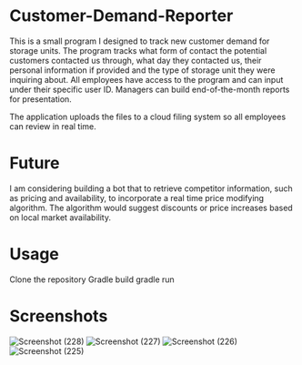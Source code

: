 # Customer-Demand-Reporter

This is a small program I designed to track new customer demand for storage units. The program tracks what form of contact the potential customers contacted us through, what day they contacted us, their personal information if provided and the type of storage unit they were inquiring about. All employees have access to the program and can input under their specific user ID. Managers can build end-of-the-month reports for presentation.

The application uploads the files to a cloud filing system so all employees can review in real time.

# Future
I am considering building a bot that to retrieve competitor information, such as pricing and availability, to incorporate a real time price modifying algorithm. The algorithm would suggest discounts or price increases based on local market availability.

# Usage
Clone the repository
Gradle build
gradle run

# Screenshots

![Screenshot (228)](https://user-images.githubusercontent.com/86869080/186757429-6ea981bc-9aa4-440a-afee-38288ded0fe2.png)
![Screenshot (227)](https://user-images.githubusercontent.com/86869080/186757539-e8cd292b-9a1d-4b83-997a-d25a1e8abcb1.png)
![Screenshot (226)](https://user-images.githubusercontent.com/86869080/186757541-d771d621-6ace-4432-a503-7146d8173923.png)
![Screenshot (225)](https://user-images.githubusercontent.com/86869080/186757544-a908d1f4-f9dd-4efe-965d-0324a8998fe7.png)
